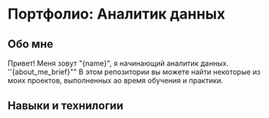 # Портфолио: Аналитик данных 

## Обо мне
Привет! Меня зовут "{name}", я начинающий аналитик данных.
''{about_me_brief}""
В этом репозитории вы можете найти некоторые из моих проектов, выполненных ао время обучения и практики.
<br>

## Навыки и технилогии
